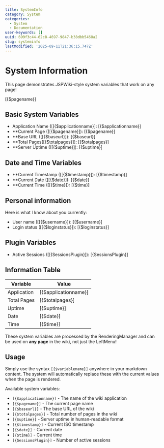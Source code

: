 ```yaml
---
title: SystemInfo
category: System
categories:
  - System
  - Documentation
user-keywords: []
uuid: 699f3c44-62c8-4697-9847-b38dbb5468a2
slug: systeminfo
lastModified: '2025-09-11T21:36:15.747Z'
---
```

# System Information

This page demonstrates JSPWiki-style system variables that work on any page!

[{$pagename}]

## Basic System Variables

- Application Name ([[{$applicationname}]: [{$applicationname}]
- **Current Page ([[{$pagename}]): [{$pagename}]
- **Base URL ([[{$baseurl}]): [{$baseurl}]
- **Total Pages([{$totalpages}]): [{$totalpages}]
- **Server Uptime ([[{$uptime}]): [{$uptime}]

## Date and Time Variables

- **Current Timestamp ([[{$timestamp}]): [{$timestamp}]
- **Current Date ([[{$date}]): [{$date}]
- **Current Time ([[{$time}]): [{$time}]

## Personal information

Here is what I know about you currently:

- User name ([[{$username}]): [{$username}]
- Login status ([[{$loginstatus}]):  [{$loginstatus}]


## Plugin Variables

- Active Sessions ([[{SessionsPlugin}]): [{SessionsPlugin}]

## Information Table

| Variable | Value |
|----------|-------|
| Application | [{$applicationname}] |
| Total Pages | [{$totalpages}] |
| Uptime | [{$uptime}] |
| Date | [{$date}] |
| Time | [{$time}] |

These system variables are processed by the RenderingManager and can be used on **any page** in the wiki, not just the LeftMenu!

## Usage

Simply use the syntax `[{$variablename}]` anywhere in your markdown content. The system will automatically replace these with the current values when the page is rendered.

Available system variables:
- `[{$applicationname}]` - The name of the wiki application
- `[{$pagename}]` - The current page name
- `[{$baseurl}]` - The base URL of the wiki
- `[{$totalpages}]` - Total number of pages in the wiki
- `[{$uptime}]` - Server uptime in human-readable format
- `[{$timestamp}]` - Current ISO timestamp
- `[{$date}]` - Current date
- `[{$time}]` - Current time
- `[{SessionsPlugin}]` - Number of active sessions
